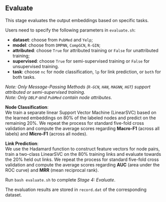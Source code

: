 ## Evaluate

This stage evaluates the output embeddings based on specific tasks.

Users need to specify the following parameters in ```evaluate.sh```:
- **dataset**: choose from ```PubMed``` and ```Yelp```;
- **model**: choose from ```DMPNN```, ```CompGCN```, ```R-GIN```;
- **attributed**: choose ```True``` for attributed training or ```False``` for unattributed training;
- **supervised**: choose ```True``` for semi-supervised training or ```False``` for unsupervised training.
- **task**: choose ```nc``` for node classification, ```lp``` for link prediction, or ```both``` for both tasks.

*Note: Only Message-Passing Methods (```R-GCN```, ```HAN```, ```MAGNN```, ```HGT```) support attributed or semi-supervised training.* <br /> 
*Note: Only ```DBLP``` and ```PubMed``` contain node attributes.*

**Node Classification**: <br /> 
We train a separate linear Support Vector Machine (LinearSVC) based on the learned embeddings on 80% of the labeled nodes and predict on the remaining 20%. We repeat the process for standard five-fold cross validation and compute the average scores regarding **Macro-F1** (across all labels) and **Micro-F1** (across all nodes).

**Link Prediction**: <br /> 
We use the Hadamard function to construct feature vectors for node pairs, train a two-class LinearSVC on the 80% training links and evaluate towards the 20% held out links. We repeat the process for standard five-fold cross validation and compute the average scores regarding **AUC** (area under the ROC curve) and **MRR** (mean reciprocal rank).

Run ```bash evaluate.sh``` to complete *Stage 4: Evaluate*.

The evaluation results are stored in ```record.dat``` of the corresponding dataset. 
